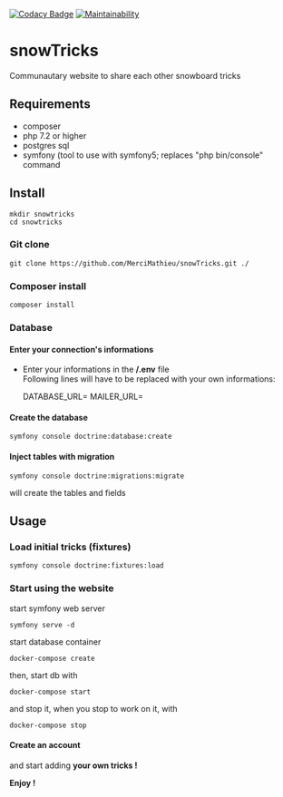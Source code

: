 [![Codacy Badge](https://api.codacy.com/project/badge/Grade/6592912eec394be8b2ff5c7626cec46a)](https://app.codacy.com/gh/MerciMathieu/snowTricks?utm_source=github.com&utm_medium=referral&utm_content=MerciMathieu/snowTricks&utm_campaign=Badge_Grade)
[![Maintainability](https://api.codeclimate.com/v1/badges/7b6de2c7dfc83599fa2c/maintainability)](https://codeclimate.com/github/MerciMathieu/snowTricks/maintainability)

# snowTricks
Communautary website to share each other snowboard tricks

## Requirements
*   composer
*   php 7.2 or higher
*   postgres sql
*   symfony (tool to use with symfony5; replaces "php bin/console" command

## Install
    mkdir snowtricks
    cd snowtricks
### Git clone
    git clone https://github.com/MerciMathieu/snowTricks.git ./

### Composer install
    composer install

### Database
#### Enter your connection's informations
*   Enter your informations in the **/.env**  file  
Following lines will have to be replaced with your own informations:  
    

    DATABASE_URL=
    MAILER_URL=

#### Create the database
    symfony console doctrine:database:create

#### Inject tables with migration
    symfony console doctrine:migrations:migrate
will create the tables and fields

## Usage

### Load initial tricks (fixtures) 
    symfony console doctrine:fixtures:load  

### Start using the website
start symfony web server  
    
    symfony serve -d

start database container  

    docker-compose create  

then, start db with

    docker-compose start  

and stop it, when you stop to work on it, with

    docker-compose stop

#### Create an account

and start adding **your own tricks !**

**Enjoy !** 
